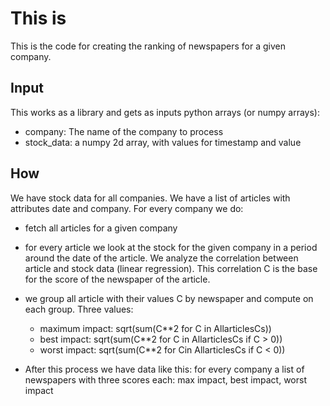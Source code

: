 # This is

This is the code for creating the ranking of newspapers for a given company.

## Input

This works as a library and gets as inputs python arrays (or numpy arrays):

- company: The name of the company to process
- stock_data: a numpy 2d array, with values for timestamp and value

## How

We have stock data for all companies. We have a list of articles with attributes date and company. For every company we do:

- fetch all articles for a given company
- for every article we look at the stock for the given company in a period around the date of the article. We analyze the correlation between article and stock data (linear regression). This correlation C is the base for the score of the newspaper of the article.
- we group all article with their values C by newspaper and compute on each group. Three values:
  - maximum impact: sqrt(sum(C**2 for C in AllarticlesCs))
  - best impact: sqrt(sum(C**2 for C in AllarticlesCs if C > 0))
  - worst impact: sqrt(sum(C**2 for Cin AllarticlesCs if C < 0))

- After this process we have data like this: for every company a list of newspapers with three scores each: max impact, best impact, worst impact

